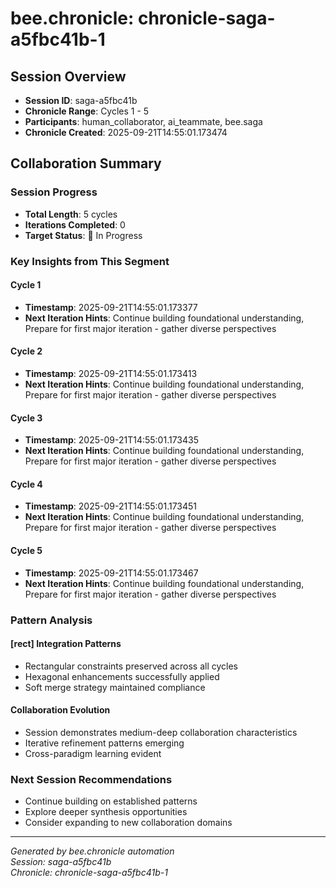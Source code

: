 # bee.chronicle: chronicle-saga-a5fbc41b-1

## Session Overview
- **Session ID**: saga-a5fbc41b
- **Chronicle Range**: Cycles 1 - 5
- **Participants**: human_collaborator, ai_teammate, bee.saga
- **Chronicle Created**: 2025-09-21T14:55:01.173474

## Collaboration Summary

### Session Progress
- **Total Length**: 5 cycles
- **Iterations Completed**: 0
- **Target Status**: 🔄 In Progress

### Key Insights from This Segment

#### Cycle 1
- **Timestamp**: 2025-09-21T14:55:01.173377
- **Next Iteration Hints**: Continue building foundational understanding, Prepare for first major iteration - gather diverse perspectives

#### Cycle 2
- **Timestamp**: 2025-09-21T14:55:01.173413
- **Next Iteration Hints**: Continue building foundational understanding, Prepare for first major iteration - gather diverse perspectives

#### Cycle 3
- **Timestamp**: 2025-09-21T14:55:01.173435
- **Next Iteration Hints**: Continue building foundational understanding, Prepare for first major iteration - gather diverse perspectives

#### Cycle 4
- **Timestamp**: 2025-09-21T14:55:01.173451
- **Next Iteration Hints**: Continue building foundational understanding, Prepare for first major iteration - gather diverse perspectives

#### Cycle 5
- **Timestamp**: 2025-09-21T14:55:01.173467
- **Next Iteration Hints**: Continue building foundational understanding, Prepare for first major iteration - gather diverse perspectives


### Pattern Analysis

#### [rect<hexa>] Integration Patterns
- Rectangular constraints preserved across all cycles
- Hexagonal enhancements successfully applied
- Soft merge strategy maintained compliance

#### Collaboration Evolution
- Session demonstrates medium-deep collaboration characteristics
- Iterative refinement patterns emerging
- Cross-paradigm learning evident

### Next Session Recommendations
- Continue building on established patterns
- Explore deeper synthesis opportunities
- Consider expanding to new collaboration domains

---
*Generated by bee.chronicle automation*  
*Session: saga-a5fbc41b*  
*Chronicle: chronicle-saga-a5fbc41b-1*
